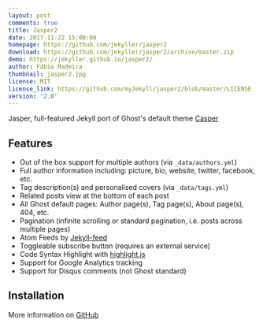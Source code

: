 ```yaml
---
layout: post
comments: true
title: Jasper2
date: 2017-11-22 15:00:00
homepage: https://github.com/jekyller/jasper2
download: https://github.com/jekyller/jasper2/archive/master.zip
demo: https://jekyller.github.io/jasper2/
author: Fábio Madeira
thumbnail: jasper2.jpg
license: MIT
license_link: https://github.com/myJekyll/jasper2/blob/master/LICENSE
version: '2.0'
---
```


Jasper, full-featured Jekyll port of Ghost's default theme [Casper](https://github.com/tryghost/casper)

## Features

* Out of the box support for multiple authors (via `_data/authors.yml`)
* Full author information including: picture, bio, website, twitter, facebook, etc.
* Tag description(s) and personalised covers (via `_data/tags.yml`)
* Related posts view at the bottom of each post
* All Ghost default pages: Author page(s), Tag page(s), About page(s), 404, etc.
* Pagination (infinite scrolling or standard pagination, i.e. posts across multiple pages)
* Atom Feeds by [Jekyll-feed](https://github.com/jekyll/jekyll-feed)
* Toggleable subscribe button (requires an external service)
* Code Syntax Highlight with [highlight.js](https://highlightjs.org/)
* Support for Google Analytics tracking
* Support for Disqus comments (not Ghost standard)

## Installation

More information on [GitHub](https://github.com/jekyller/jasper2)
